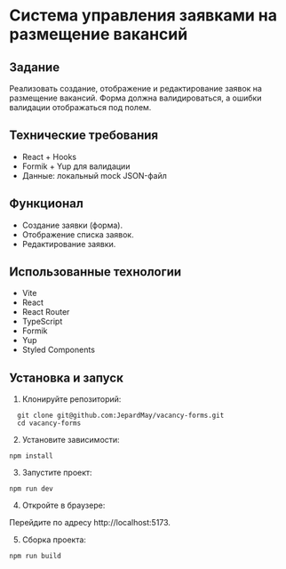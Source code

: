 # Система управления заявками на размещение вакансий

## Задание

Реализовать создание, отображение и редактирование заявок на размещение вакансий.
Форма должна валидироваться, а ошибки валидации отображаться под полем.

## Технические требования 
- React + Hooks
- Formik + Yup для валидации
- Данные: локальный mock JSON-файл

## Функционал
- Создание заявки (форма).
- Отображение списка заявок.
- Редактирование заявки.

## Использованные технологии
- Vite
- React
- React Router
- TypeScript
- Formik
- Yup
- Styled Components

## Установка и запуск

1. Клонируйте репозиторий:

```
  git clone git@github.com:JepardMay/vacancy-forms.git
  cd vacancy-forms
```

2. Установите зависимости:

```
npm install
```

3. Запустите проект:

```
npm run dev
```

4. Откройте в браузере:

Перейдите по адресу http://localhost:5173.

5. Сборка проекта:

```
npm run build
```
